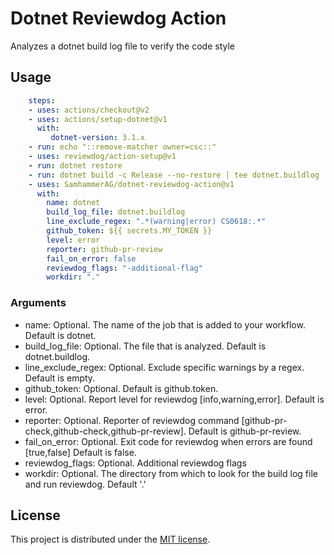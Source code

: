 # Dotnet Reviewdog Action

Analyzes a dotnet build log file to verify the code style

## Usage

```yaml
    steps:
    - uses: actions/checkout@v2
    - uses: actions/setup-dotnet@v1
      with:
         dotnet-version: 3.1.x
    - run: echo "::remove-matcher owner=csc::"
    - uses: reviewdog/action-setup@v1
    - run: dotnet restore
    - run: dotnet build -c Release --no-restore | tee dotnet.buildlog
    - uses: SamhammerAG/dotnet-reviewdog-action@v1
      with:
        name: dotnet
        build_log_file: dotnet.buildlog
        line_exclude_regex: ".*(warning|error) CS0618:.*"
        github_token: ${{ secrets.MY_TOKEN }}
        level: error
        reporter: github-pr-review
        fail_on_error: false
        reviewdog_flags: "-additional-flag"
        workdir: "."
```

### Arguments
* name: Optional. The name of the job that is added to your workflow. Default is dotnet.
* build_log_file: Optional. The file that is analyzed. Default is dotnet.buildlog.
* line_exclude_regex: Optional. Exclude specific warnings by a regex. Default is empty.
* github_token: Optional. Default is github.token.
* level: Optional. Report level for reviewdog [info,warning,error]. Default is error.
* reporter: Optional. Reporter of reviewdog command [github-pr-check,github-check,github-pr-review]. Default is github-pr-review.
* fail_on_error: Optional. Exit code for reviewdog when errors are found [true,false] Default is false.
* reviewdog_flags: Optional. Additional reviewdog flags
* workdir: Optional. The directory from which to look for the build log file and run reviewdog. Default '.'

## License

This project is distributed under the [MIT license](LICENSE.md).
